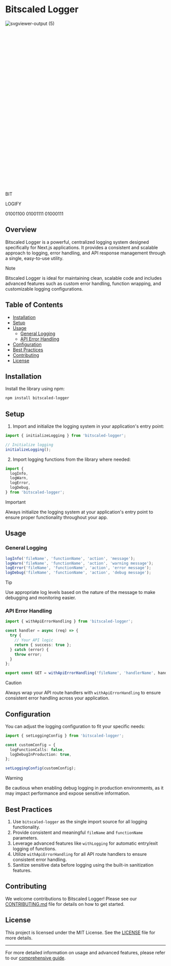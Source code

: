 # Bitscaled Logger

![svgviewer-output (5)](https://github.com/user-attachments/assets/bb16b07e-c510-4799-bb18-e3a2d8703229)<svg xmlns="http://www.w3.org/2000/svg" viewBox="0 0 50 50">
  <defs>
    <linearGradient id="bgGradient" x1="0%" y1="0%" x2="100%" y2="100%">
      <stop offset="0%" style="stop-color:#4a90e2;stop-opacity:1" />
      <stop offset="100%" style="stop-color:#3474c4;stop-opacity:1" />
    </linearGradient>
  </defs>
  
  <!-- Background -->
  <rect x="10" y="10" width="180" height="180" fill="url(#bgGradient)" rx="20" ry="20"/>
  
  <!-- Main text -->
  <text x="100" y="85" font-family="Rasheeq" font-size="80" fill="white" text-anchor="middle" dominant-baseline="central">BIT</text>
  
  <!-- Subtext -->
  <text x="100" y="130" font-family="Arial, sans-serif" font-size="20" fill="white" text-anchor="middle" dominant-baseline="central">LOGIFY</text>
  
  <!-- Log lines -->
  <g stroke="white" stroke-linecap="round">
    <path d="M40 160 L160 160" stroke-width="8" opacity="0.8"/>
    <path d="M60 175 L140 175" stroke-width="6" opacity="0.6"/>
    <path d="M80 185 L120 185" stroke-width="4" opacity="0.4"/>
  </g>
  
  <!-- Binary overlay -->
  <text x="20" y="30" font-family="Courier, monospace" font-size="10" fill="white" opacity="0.1">
    01001100 01001111 01000111
  </text>
</svg>



## Overview

Bitscaled Logger is a powerful, centralized logging system designed specifically for Next.js applications. It provides a consistent and scalable approach to logging, error handling, and API response management through a single, easy-to-use utility.

> [!NOTE]
> Bitscaled Logger is ideal for maintaining clean, scalable code and includes advanced features such as custom error handling, function wrapping, and customizable logging configurations.

## Table of Contents

- [Installation](#installation)
- [Setup](#setup)
- [Usage](#usage)
  - [General Logging](#general-logging)
  - [API Error Handling](#api-error-handling)
- [Configuration](#configuration)
- [Best Practices](#best-practices)
- [Contributing](#contributing)
- [License](#license)

## Installation

Install the library using npm:

```bash
npm install bitscaled-logger
```

## Setup

1. Import and initialize the logging system in your application's entry point:

```typescript
import { initializeLogging } from 'bitscaled-logger';

// Initialize logging
initializeLogging();
```

2. Import logging functions from the library where needed:

```typescript
import {
  logInfo,
  logWarn,
  logError,
  logDebug,
} from 'bitscaled-logger';
```

> [!IMPORTANT]
> Always initialize the logging system at your application's entry point to ensure proper functionality throughout your app.

## Usage

### General Logging

```typescript
logInfo('fileName', 'functionName', 'action', 'message');
logWarn('fileName', 'functionName', 'action', 'warning message');
logError('fileName', 'functionName', 'action', 'error message');
logDebug('fileName', 'functionName', 'action', 'debug message');
```

> [!TIP]
> Use appropriate log levels based on the nature of the message to make debugging and monitoring easier.

### API Error Handling

```typescript
import { withApiErrorHandling } from 'bitscaled-logger';

const handler = async (req) => {
  try {
    // Your API logic
    return { success: true };
  } catch (error) {
    throw error;
  }
};

export const GET = withApiErrorHandling('fileName', 'handlerName', handler);
```

> [!CAUTION]
> Always wrap your API route handlers with `withApiErrorHandling` to ensure consistent error handling across your application.

## Configuration

You can adjust the logging configuration to fit your specific needs:

```typescript
import { setLoggingConfig } from 'bitscaled-logger';

const customConfig = {
  logFunctionCalls: false,
  logDebugInProduction: true,
};

setLoggingConfig(customConfig);
```

> [!WARNING]
> Be cautious when enabling debug logging in production environments, as it may impact performance and expose sensitive information.

## Best Practices

1. Use `bitscaled-logger` as the single import source for all logging functionality.
2. Provide consistent and meaningful `fileName` and `functionName` parameters.
3. Leverage advanced features like `withLogging` for automatic entry/exit logging of functions.
4. Utilize `withApiErrorHandling` for all API route handlers to ensure consistent error handling.
5. Sanitize sensitive data before logging using the built-in sanitization features.

## Contributing

We welcome contributions to Bitscaled Logger! Please see our [CONTRIBUTING.md](CONTRIBUTING.md) file for details on how to get started.

## License

This project is licensed under the MIT License. See the [LICENSE](LICENSE) file for more details.

---

For more detailed information on usage and advanced features, please refer to our [comprehensive guide](./logging-system-guide.md).
